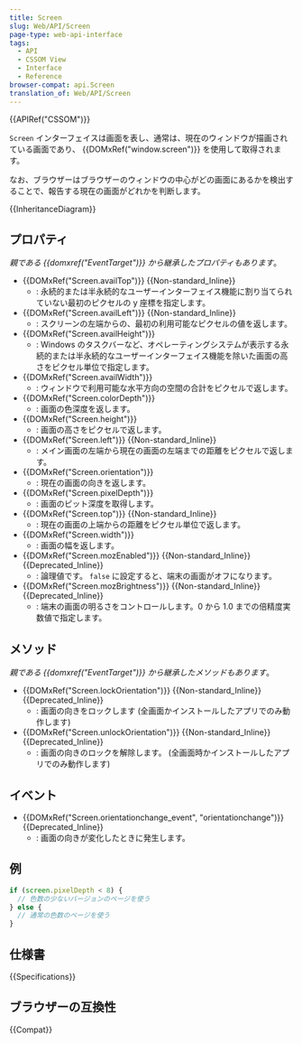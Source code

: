 ```yaml
---
title: Screen
slug: Web/API/Screen
page-type: web-api-interface
tags:
  - API
  - CSSOM View
  - Interface
  - Reference
browser-compat: api.Screen
translation_of: Web/API/Screen
---
```

{{APIRef("CSSOM")}}

`Screen` インターフェイスは画面を表し、通常は、現在のウィンドウが描画されている画面であり、 {{DOMxRef("window.screen")}} を使用して取得されます。

なお、ブラウザーはブラウザーのウィンドウの中心がどの画面にあるかを検出することで、報告する現在の画面がどれかを判断します。

{{InheritanceDiagram}}

## プロパティ

_親である {{domxref("EventTarget")}} から継承したプロパティもあります_。

- {{DOMxRef("Screen.availTop")}} {{Non-standard_Inline}}
  - : 永続的または半永続的なユーザーインターフェイス機能に割り当てられていない最初のピクセルの y 座標を指定します。
- {{DOMxRef("Screen.availLeft")}} {{Non-standard_Inline}}
  - : スクリーンの左端からの、最初の利用可能なピクセルの値を返します。​
- {{DOMxRef("Screen.availHeight")}}
  - : Windows のタスクバーなど、オペレーティングシステムが表示する永続的または半永続的なユーザーインターフェイス機能を除いた画面の高さをピクセル単位で指定します。
- {{DOMxRef("Screen.availWidth")}}
  - : ウィンドウで利用可能な水平方向の空間の合計をピクセルで返します。
- {{DOMxRef("Screen.colorDepth")}}
  - : 画面の色深度を返します。
- {{DOMxRef("Screen.height")}}
  - : 画面の高さをピクセルで返します。
- {{DOMxRef("Screen.left")}} {{Non-standard_Inline}}
  - : メイン画面の左端から現在の画面の左端までの距離をピクセルで返します。
- {{DOMxRef("Screen.orientation")}}
  - : 現在の画面の向きを返します。
- {{DOMxRef("Screen.pixelDepth")}}
  - : 画面のピット深度を取得します。
- {{DOMxRef("Screen.top")}} {{Non-standard_Inline}}
  - : 現在の画面の上端からの距離をピクセル単位で返します。
- {{DOMxRef("Screen.width")}}
  - : 画面の幅を返します。
- {{DOMxRef("Screen.mozEnabled")}} {{Non-standard_Inline}} {{Deprecated_Inline}}
  - : 論理値です。 `false` に設定すると、端末の画面がオフになります。
- {{DOMxRef("Screen.mozBrightness")}} {{Non-standard_Inline}} {{Deprecated_Inline}}
  - : 端末の画面の明るさをコントロールします。0 から 1.0 までの倍精度実数値で指定します。

## メソッド

_親である {{domxref("EventTarget")}} から継承したメソッドもあります_。

- {{DOMxRef("Screen.lockOrientation")}} {{Non-standard_Inline}} {{Deprecated_Inline}}
  - : 画面の向きをロックします (全画面かインストールしたアプリでのみ動作します)
- {{DOMxRef("Screen.unlockOrientation")}} {{Non-standard_Inline}} {{Deprecated_Inline}}
  - : 画面の向きのロックを解除します。 (全画面時かインストールしたアプリでのみ動作します)

## イベント

- {{DOMxRef("Screen.orientationchange_event", "orientationchange")}} {{Deprecated_Inline}}
  - : 画面の向きが変化したときに発生します。

## 例

```js
if (screen.pixelDepth < 8) {
  // 色数の少ないバージョンのページを使う
} else {
  // 通常の色数のページを使う
}
```

## 仕様書

{{Specifications}}

## ブラウザーの互換性

{{Compat}}
